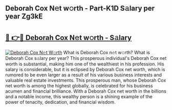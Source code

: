 ## Deborah Cox N𝚎t w𝚘rth - Part-K1D S𝚊lary per year Zg3kE

# <h2><a href="http://gc406ey.nevu.top/?p=Deborah+Cox">🔗 👉🔴 Deborah Cox N𝚎t w𝚘rth - S𝚊lary</a></h2>

[![Deborah Cox N𝚎t W𝚘rth](https://i.imgur.com/Oavwk0R.jpeg)](http://gc406ey.nevu.top/?p=Deborah+Cox)
What is Deborah Cox n𝚎t w𝚘rth? What is Deborah Cox s𝚊lary per year?
This prosperous individual's Deborah Cox net worth is substantial, making him one of the wealthiest in his profession. His salary is considerable, but it is eclipsed by Deborah Cox net worth, which is rumored to be even larger as a result of his various business interests and valuable real estate investments. This prosperous man, whose Deborah Cox net worth is among the highest globally, is celebrated for his business acumen and financial brilliance. With a Deborah Cox net worth in the billions and a notable income, this wealthy person is a shining example of the power of tenacity, dedication, and financial wisdom.
